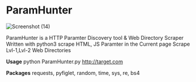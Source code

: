 # ParamHunter

![Screenshot (14)](https://user-images.githubusercontent.com/51271019/157546169-65ecf0c7-306e-482e-a897-a00218c005e9.png)

ParamHunter is a HTTP Paramter Discovery tool & Web Directory Scraper Written with python3
scrape HTML, JS Paramter in the Current page
Scrape Lvl-1,Lvl-2 Web Directories

**Usage**
python ParamHunter.py http://target.com

**Packages**
requests,
pyfiglet,
random,
time,
sys,
re,
bs4 
